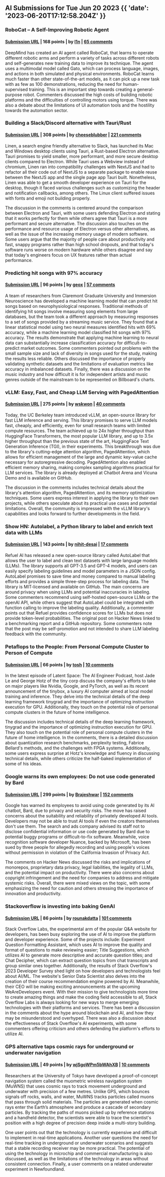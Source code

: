 ## AI Submissions for Tue Jun 20 2023 {{ 'date': '2023-06-20T17:12:58.204Z' }}

### RoboCat – A Self-Improving Robotic Agent

#### [Submission URL](https://www.deepmind.com/blog/robocat-a-self-improving-robotic-agent) | 168 points | by [l1n](https://news.ycombinator.com/user?id=l1n) | [65 comments](https://news.ycombinator.com/item?id=36406139)

DeepMind has created an AI agent called RoboCat, that learns to operate different robotic arms and perform a variety of tasks across different robots and self-generates new training data to improve its technique. The agent uses a multimodal model called Gato, which can process language, images, and actions in both simulated and physical environments. RoboCat learns much faster than other state-of-the-art models, as it can pick up a new task with as few as 100 demonstrations, reducing the need for human-supervised training. This is an important step towards creating a general-purpose robot. Commenters discussed the high costs of building robotic platforms and the difficulties of controlling motors using torque. There was also a debate about the limitations of UI automation tools and the hostility towards the automation sector.

### Building a Slack/Discord alternative with Tauri/Rust

#### [Submission URL](https://www.linen.dev/s/linen/t/12647025/building-a-slack-discord-alternative-with-tauri-rust) | 308 points | by [cheeseblubber](https://news.ycombinator.com/user?id=cheeseblubber) | [221 comments](https://news.ycombinator.com/item?id=36408633)

Linen, a search engine friendly alternative to Slack, has launched its Mac and Windows desktop clients using Tauri, a Rust-based Electron alternative. Tauri promises to yield smaller, more performant, and more secure desktop clients compared to Electron. While Tauri uses a Webview instead of chromium, Linen ran into compatibility challenges with NextJS and had to refactor all their code out of NextJS to a separate package to enable reuse between the NextJS app and the single page app Tauri built. Nonetheless, Linen was able to get a smooth developer experience on Tauri for the desktop, though it faced various challenges such as customizing the header and notification callbacks, among others. The Linux client suffered issues with fonts and emoji not building properly.

The discussion in the comments is centered around the comparison between Electron and Tauri, with some users defending Electron and stating that it works perfectly for them while others agree that Tauri is a more performant and secure alternative. The discussion also touches on the performance and resource usage of Electron versus other alternatives, as well as the issue of the increasing memory usage of modern software. Some users argue that the majority of people care about productivity and fast, snappy programs rather than high school dropouts, and that today's software runs worse on modern hardware while others disagree and say that today's engineers focus on UX features rather than actual performance.

### Predicting hit songs with 97% accuracy

#### [Submission URL](https://www.frontiersin.org/articles/10.3389/frai.2023.1154663/full) | 96 points | by [geox](https://news.ycombinator.com/user?id=geox) | [57 comments](https://news.ycombinator.com/item?id=36403334)

A team of researchers from Claremont Graduate University and Immersion Neuroscience has developed a machine learning model that can predict hit songs based on neurophysiological responses. Traditional methods of identifying hit songs involve measuring song elements from large databases, but the team took a different approach by measuring responses to a set of songs provided by a streaming music service. They found that a linear statistical model using two neural measures identified hits with 69% accuracy, while a machine learning model classified hit songs with 97% accuracy. The results demonstrate that applying machine learning to neural data can substantially increase classification accuracy for difficult-to-predict market outcomes. Some commenters pointed out problems with the small sample size and lack of diversity in songs used for the study, making the results less reliable. Others discussed the importance of properly validating synthetic datasets and the limitations of evaluation metrics like accuracy in imbalanced datasets. Finally, there was a discussion on the music industry and how difficult it is for independent artists and music genres outside of the mainstream to be represented on Billboard's charts.

### vLLM: Easy, Fast, and Cheap LLM Serving with PagedAttention

#### [Submission URL](https://vllm.ai/) | 275 points | by [wskwon](https://news.ycombinator.com/user?id=wskwon) | [40 comments](https://news.ycombinator.com/item?id=36409082)

Today, the UC Berkeley team introduced vLLM, an open-source library for fast LLM inference and serving. This library promises to serve LLM models fast, cheaply, and efficiently, even for small research teams with limited compute resources. The team achieved up to 24x higher throughput than HuggingFace Transformers, the most popular LLM library, and up to 3.5x higher throughput than the previous state of the art, HuggingFace Text Generation Inference (TGI), in their experiments. This breakthrough was due to the library's cutting-edge attention algorithm, PagedAttention, which allows for efficient management of the large and dynamic key-value cache necessary for autoregressive decoding. PagedAttention also enabled efficient memory sharing, making complex sampling algorithms practical for LLM services. The library is already deployed at Chatbot Arena and Vicuna Demo and is available on GitHub.

The discussion in the comments includes technical details about the library's attention algorithm, PagedAttention, and its memory optimization techniques. Some users express interest in applying the library to their own projects, while others speculate about its practical use cases and potential limitations. Overall, the community is impressed with the vLLM library's capabilities and looks forward to further developments in the field.

### Show HN: Autolabel, a Python library to label and enrich text data with LLMs

#### [Submission URL](https://github.com/refuel-ai/autolabel) | 143 points | by [nihit-desai](https://news.ycombinator.com/user?id=nihit-desai) | [17 comments](https://news.ycombinator.com/item?id=36409201)

Refuel AI has released a new open-source library called AutoLabel that allows the user to label and clean text datasets with large language models (LLMs). The library supports all GPT-3.5 and GPT-4 models, and users can easily specify labeling guidelines and model parameters in a JSON config. AutoLabel promises to save time and money compared to manual labeling efforts and provides a simple three-step process for labeling data. The library is MIT-licensed and available on GitHub. The main concerns are around privacy when using LLMs and potential inaccuracies in labeling. Some commenters recommend using self-hosted open-source LLMs or the openAI API, while others suggest that AutoLabel could be integrated with function calling to improve the labeling quality. Additionally, a commenter points out that Refuel provides confidence scores for LLMs but does not provide token-level probabilities. The original post on Hacker News linked to a benchmarking report and a GitHub repository. Some commenters note that the post may be self-promotion and not intended to share LLM labeling feedback with the community.

### Petaflops to the People: From Personal Compute Cluster to Person of Compute

#### [Submission URL](https://www.latent.space/p/geohot) | 66 points | by [tosh](https://news.ycombinator.com/user?id=tosh) | [10 comments](https://news.ycombinator.com/item?id=36407269)

In the latest episode of Latent Space: The AI Engineer Podcast, host Jade Le and George Hotz of the tiny corp discuss the company's efforts to take on major players like Nvidia, Google, and PyTorch, as well as its recent announcement of the tinybox, a luxury AI computer aimed at local model training and inference. They delve into the technical details of the deep learning framework tinygrad and the importance of optimizing instruction execution for GPU. Additionally, they touch on the potential role of personal compute clusters in the future of home intelligence.

The discussion includes technical details of the deep learning framework, tinygrad and the importance of optimizing instruction execution for GPU. They also touch on the potential role of personal compute clusters in the future of home intelligence. In the comments, there is a detailed discussion about quantization research benchmarks, perplexity testing, Fabrice Bellard's methods, and the challenges with FPGA systems. Additionally, some users express surprise at Hotz's knowledge and fluency in discussing technical details, while others criticize the half-baked implementation of some of his ideas.

### Google warns its own employees: Do not use code generated by Bard

#### [Submission URL](https://www.theregister.com/2023/06/19/even_google_warns_its_own/) | 299 points | by [Brajeshwar](https://news.ycombinator.com/user?id=Brajeshwar) | [152 comments](https://news.ycombinator.com/item?id=36399021)

Google has warned its employees to avoid using code generated by its AI chatbot, Bard, due to privacy and security risks. The move has raised concerns about the suitability and reliability of privately developed AI tools. Developers may not be able to trust AI tools if even the creators themselves don't use them. The search and ads company advised its staff not to disclose confidential information or use code generated by Bard due to potential buggy programs or difficult-to-fix software. Meanwhile, voice recognition software developer Nuance, backed by Microsoft, has been sued by three people for allegedly recording and using people's voices without permission in violation of the California Invasion of Privacy Act.

The comments on Hacker News discussed the risks and implications of monorepos, proprietary data privacy, legal liabilities, the legality of LLMs, and the potential impact on productivity. There were also concerns about copyright infringement and the need for companies to address and mitigate systemic risks. Overall, there were mixed views on the topic, with some emphasizing the need for caution and others stressing the importance of innovation and productivity.

### Stackoverflow is investing into baking GenAI

#### [Submission URL](https://stackoverflow.co/labs/) | 86 points | by [rounakdatta](https://news.ycombinator.com/user?id=rounakdatta) | [101 comments](https://news.ycombinator.com/item?id=36404743)

Stack Overflow Labs, the experimental arm of the popular Q&A website for developers, has been busy exploring the use of AI to improve the platform and developer experience. Some of the projects include: Experiment Question Formatting Assistant, which uses AI to improve the quality and format of questions to make reviewing easier; Title Suggestions, which utilizes AI to generate more descriptive and accurate question titles; and Chat Decipher, which can extract question topics from chat transcripts and group similar ones together. Additionally, the results of Stack Overflow's 2023 Developer Survey shed light on how developers and technologists feel about AI/ML. The website's Senior Data Scientist also delves into the creation of their course recommendation engine powered by AI. Meanwhile, their CEO will be making exciting announcements at the upcoming WeAreDevelopers event. With their mission to give technologists more time to create amazing things and make the coding field accessible to all, Stack Overflow Labs is always looking for new ways to merge emerging technologies with their platforms and services. There has been a discussion in the comments about the hype around blockchain and AI, and how they may be misunderstood and overhyped. There was also a discussion about the effectiveness of Stack Overflow's AI experiments, with some commenters offering criticism and others defending the platform's efforts to utilize AI.

### GPS alternative taps cosmic rays for underground or underwater navigation

#### [Submission URL](https://newatlas.com/technology/gps-alternative-muon-cosmic-rays-underground-underwater-navigation/) | 49 points | by [wjSgoWPm5bWAhXB](https://news.ycombinator.com/user?id=wjSgoWPm5bWAhXB) | [10 comments](https://news.ycombinator.com/item?id=36402086)

Researchers at the University of Tokyo have developed a proof-of-concept navigation system called the muometric wireless navigation system (MuWNS) that uses cosmic rays to track movement underground and underwater with precision of a few metres. Unlike GPS, which bounces signals off rocks, walls, and water, MuWNS tracks particles called muons that pass through solid materials. The particles are generated when cosmic rays enter the Earth’s atmosphere and produce a cascade of secondary particles. By tracking the paths of muons picked up by reference stations and a handheld detector, the scientists were able to trace the scientist's position with a high degree of precision deep inside a multi-story building.

One user points out that the technology is currently expensive and difficult to implement in real-time applications. Another user questions the need for real-time tracking in underground or underwater scenarios and suggests that a stable recording receiver may be more practical. The potential of using the technology in microchip and commercial manufacturing is also discussed, as well as the limitations of the technology in areas without consistent connection. Finally, a user comments on a related underwater experiment in Newfoundland.


